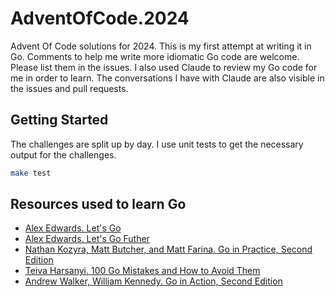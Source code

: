 # AdventOfCode.2024

Advent Of Code solutions for 2024. This is my first attempt at writing it in Go. 
Comments to help me write more idiomatic Go code are welcome. Please list them in the issues. 
I also used Claude to review my Go code for me in order to learn. The conversations I have with Claude are also visible 
in the issues and pull requests.

## Getting Started

The challenges are split up by day. I use unit tests to get the necessary output for the challenges.

```bash
make test
```

## Resources used to learn Go
- [Alex Edwards. Let's Go](https://lets-go.alexedwards.net/)
- [Alex Edwards. Let's Go Futher](https://lets-go-further.alexedwards.net/)
- [Nathan Kozyra, Matt Butcher, and Matt Farina. Go in Practice, Second Edition](https://www.manning.com/books/go-in-practice-second-edition)
- [Teiva Harsanyi. 100 Go Mistakes and How to Avoid Them](https://www.manning.com/books/100-go-mistakes-and-how-to-avoid-them)
- [Andrew Walker, William Kennedy. Go in Action, Second Edition](https://www.manning.com/books/go-in-action-second-edition)